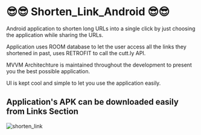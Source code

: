 # 😎😎 Shorten_Link_Android 😎😎

Android application to shorten long URLs into a single click by just choosing the application while sharing the URLs. 

Application uses ROOM database to let the user access all the links they shortened in past, uses RETROFIT to call the cutt.ly API.

MVVM Architechture is maintained throughout the development to present you the best possible application.

UI is kept cool and simple to let you use the application easily.


## Application's APK can be downloaded easily from Links Section

![shorten_link](https://user-images.githubusercontent.com/91238510/178096103-d81836dc-c248-4c92-a702-d20e299c9eac.png)
